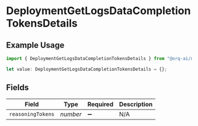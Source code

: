 # DeploymentGetLogsDataCompletionTokensDetails

## Example Usage

```typescript
import { DeploymentGetLogsDataCompletionTokensDetails } from "@orq-ai/node/models/operations";

let value: DeploymentGetLogsDataCompletionTokensDetails = {};
```

## Fields

| Field              | Type               | Required           | Description        |
| ------------------ | ------------------ | ------------------ | ------------------ |
| `reasoningTokens`  | *number*           | :heavy_minus_sign: | N/A                |